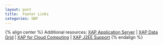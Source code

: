 ```yaml
---
layout: post
title:  Footer Links
categories: SBP
---
```


{% align center %}
Additional resources: [XAP Application Server](http://www.gigaspaces.com/xap) \| [XAP Data Grid](http://www.gigaspaces.com/datagrid) \| [XAP for Cloud Computing](http://www.gigaspaces.com/cloud) \| [XAP J2EE Support](http://www.gigaspaces.com/j2ee)
{% endalign %}
